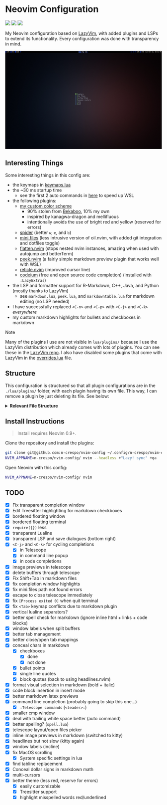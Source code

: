 # Neovim Configuration

<a href="https://dotfyle.com/n-crespo/nvim-config"><img src="https://dotfyle.com/n-crespo/nvim-config/badges/plugins?style=flat" /></a>
<a href="https://dotfyle.com/n-crespo/nvim-config"><img src="https://dotfyle.com/n-crespo/nvim-config/badges/leaderkey?style=flat" /></a>
<a href="https://dotfyle.com/n-crespo/nvim-config"><img src="https://dotfyle.com/n-crespo/nvim-config/badges/plugin-manager?style=flat" /></a>

My Neovim configuration based on [LazyVim](https://www.lazyvim.org), with added plugins and LSPs to extend its
functionality. Every configuration was done with transparency in mind.

![start screen](./images/image.png)

## Interesting Things

Some interesting things in this config are:

- the keymaps in [keymaps.lua](./lua/config/keymaps.lua)
- the ~30 ms startup time
  - see the first 2 auto commands in [here](./lua/config/autocmds.lua) to speed up WSL
- the following plugins:
  - [my custom color scheme](./colors/macro.lua)
    - 90% stolen from [Bekaboo](https://github.com/Bekaboo/nvim/blob/master/colors/macro.lua), 10% my own
    - inspired by kanagwa-dragon and mellifluous
    - intentionally avoids the use of bright red and yellow (reserved for errors)
  - [spider](https://github.com/chrisgrieser/nvim-spider) (better `w`, `e`, and `b`)
  - [mini.files](https://github.com/echasnovski/mini.files) (less intrusive version of oil.nvim, with added git integration and dotfiles toggle)
  - [flatten.nvim](https://github.com/willothy/flatten.nvim) (stops nested nvim instances, amazing when used with autojump and betterTerm)
  - [peek.nvim](https://github.com/toppair/peek.nvim) (a fairly simple markdown preview plugin that works well with WSL)
  - [reticle.nvim](https://github.com/tummetott/reticle.nvim) (improved cursor line)
  - [codeium](https://github.com/Exafunction/codeium.vim) (free and open source code completion) (installed with `:LazyExtras`)
- the LSP and formatter support for R-Markdown, C++, Java, and Python (mostly thanks to LazyVim)
  - see `markdown.lua`, `peek.lua`, and `markdowntable.lua` for markdown editing (no LSP needed)
- I have successfully replaced `<C-n>` and `<C-p>` with `<C-j>` and `<C-k>` _everywhere_
- my custom markdown highlights for bullets and checkboxes in markdown

> [!Note]
> Many of the plugins I use are not visible in `lua/plugins/` because I
> use the LazyVim distribution which already comes with lots of plugins. You can
> see these in the [LazyVim repo](https://github.com/LazyVim/LazyVim). I also
> have disabled some plugins that come with LazyVim in the
> [overrides.lua](./lua/plugins/overrides.lua) file.

## Structure

This configuration is structured so that all plugin configurations are in the
`./lua/plugins/` folder, with each plugin having its own file. This way, I can
remove a plugin by just deleting its file. See below:

<details>
  <summary><b>Relevant File Structure</b></summary>

```
.
├── lua
│  ├── config
│  │  ├── autocmds.lua
│  │  ├── keymaps.lua
│  │  ├── lazy.lua
│  │  └── options.lua
│  ├── plugins
│  │  ├── {plugin}.lua
│  │  └── ...
│  └── transparentlualine.lua
├── init.lua
└── README.md
```

</details>

## Install Instructions

> Install requires Neovim 0.9+.

Clone the repository and install the plugins:

```sh
git clone git@github.com:n-crespo/nvim-config ~/.config/n-crespo/nvim-config
NVIM_APPNAME=n-crespo/nvim-config/ nvim --headless +"Lazy! sync" +qa
```

Open Neovim with this config:

```sh
NVIM_APPNAME=n-crespo/nvim-config/ nvim
```

## TODO

- [x] Fix transparent completion window
- [x] Edit Treesitter highlighting for markdown checkboxes
- [x] bordered floating window
- [x] bordered floating terminal
- [x] `require({})` less
- [x] transparent Lualine
- [x] transparent LSP and save dialogues (bottom right)
- [x] `<C-j>` and `<C-k>` for cycling completions
  - [x] in Telescope
  - [x] in command line popup
  - [x] in code completions
- [x] image previews in telescope
- [x] delete buffers through telescope
- [x] Fix Shift+Tab in markdown files
- [x] fix completion window highlights
- [x] fix mini.files path not found errors
- [x] escape to close telescope immediately
- [x] fix `[Process exited 0]` when quit terminal
- [x] fix `<Tab>` keymap conflicts due to markdown plugin
- [x] vertical lualine separators?
- [x] better spell check for markdown (ignore inline html + links + code blocks)
- [x] window labels when split buffers
- [x] better tab management
- [x] better close/open tab mappings
- [x] conceal chars in markdown
  - [x] checkboxes
    - [x] done
    - [x] not done
  - [x] bullet points
  - [x] single line quotes
  - [x] block quotes (back to using headlines.nvim)
- [x] format visual selection in markdown (bold + italic)
- [x] code block insertion in insert mode
- [x] better markdown latex previews
- [x] command line completion (probably going to skip this one...)
  - [x] `:Telescope commands` (`<leader>:`)
- [x] smaller cmp window
- [x] deal with trailing white space better (auto command)
- [x] better spelling? (`spell.lua`)
- [x] telescope layout/open files picker
- [x] inline image previews in markdown (switched to kitty)
- [x] headlines but not slow (kitty again)
- [x] window labels (incline)
- [x] fix MacOS scrolling
  - [x] System specific settings in lua
- [x] find tabline replacement
- [x] Conceal dollar signs in markdown math
- [x] multi-cursors
- [x] better theme (less red, reserve for errors)
  - [x] easily customizable
  - [x] Treesitter support
  - [x] highlight misspelled words red/underlined
